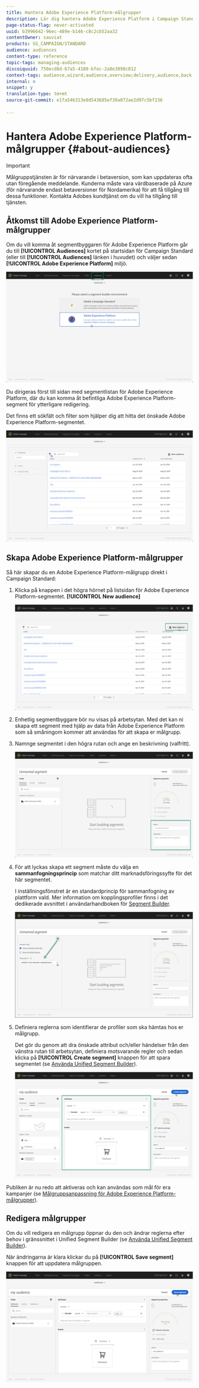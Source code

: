 ```yaml
---
title: Hantera Adobe Experience Platform-målgrupper
description: Lär dig hantera Adobe Experience Platform i Campaign Standard.
page-status-flag: never-activated
uuid: b3996642-96ec-489e-b146-c8c2cb52aa32
contentOwner: sauviat
products: SG_CAMPAIGN/STANDARD
audience: audiences
content-type: reference
topic-tags: managing-audiences
discoiquuid: 750ecd8d-67a5-4180-bfec-2a8e3098c812
context-tags: audience,wizard;audience,overview;delivery,audience,back
internal: n
snippet: y
translation-type: tm+mt
source-git-commit: e1fa546313e8d543685ef30a072ae2d97c5bf236

---
```



# Hantera Adobe Experience Platform-målgrupper {#about-audiences}

>[!IMPORTANT]
>
>Målgruppstjänsten är för närvarande i betaversion, som kan uppdateras ofta utan föregående meddelande. Kunderna måste vara värdbaserade på Azure (för närvarande endast betaversioner för Nordamerika) för att få tillgång till dessa funktioner. Kontakta Adobes kundtjänst om du vill ha tillgång till tjänsten.

## Åtkomst till Adobe Experience Platform-målgrupper

Om du vill komma åt segmentbyggaren för Adobe Experience Platform går du till **[!UICONTROL Audiences]** kortet på startsidan för Campaign Standard (eller till **[!UICONTROL Audiences]** länken i huvudet) och väljer sedan **[!UICONTROL Adobe Experience Platform]** miljö.

![](assets/aep_audiences_access.png)

Du dirigeras först till sidan med segmentlistan för Adobe Experience Platform, där du kan komma åt befintliga Adobe Experience Platform-segment för ytterligare redigering.

Det finns ett sökfält och filter som hjälper dig att hitta det önskade Adobe Experience Platform-segmentet.

![](assets/aep_audiences_list.png)

## Skapa Adobe Experience Platform-målgrupper

Så här skapar du en Adobe Experience Platform-målgrupp direkt i Campaign Standard:

1. Klicka på knappen i det högra hörnet på listsidan för Adobe Experience Platform-segmentet. **[!UICONTROL New audience]**

   ![](assets/aep_audiences_creation_create.png)

1. Enhetlig segmentbyggare bör nu visas på arbetsytan. Med det kan ni skapa ett segment med hjälp av data från Adobe Experience Platform som så småningom kommer att användas för att skapa er målgrupp.

1. Namnge segmentet i den högra rutan och ange en beskrivning (valfritt).

   ![](assets/aep_audiences_creation_edit_name.png)

1. För att lyckas skapa ett segment måste du välja en **sammanfogningsprincip** som matchar ditt marknadsföringssyfte för det här segmentet.

   I inställningsfönstret är en standardprincip för sammanfogning av plattform vald. Mer information om kopplingsprofiler finns i det dedikerade avsnittet i användarhandboken för [Segment Builder](https://docs.adobe.com/content/help/en/experience-platform/segmentation/ui/overview.html).

   ![](assets/aep_audiences_mergepolicy.png)

1. Definiera reglerna som identifierar de profiler som ska hämtas hos er målgrupp.

   Det gör du genom att dra önskade attribut och/eller händelser från den vänstra rutan till arbetsytan, definiera motsvarande regler och sedan klicka på **[!UICONTROL Create segment]** knappen för att spara segmentet (se [Använda Unified Segment Builder](../../audiences/using/aep-using-segment-builder.md)).

   ![](assets/aep_audiences_creation_query.png)

Publiken är nu redo att aktiveras och kan användas som mål för era kampanjer (se [Målgruppsanpassning för Adobe Experience Platform-målgrupper](../../automating/using/aep-targeting-audiences.md)).

## Redigera målgrupper

Om du vill redigera en målgrupp öppnar du den och ändrar reglerna efter behov i gränssnittet i Unified Segment Builder (se [Använda Unified Segment Builder](../../audiences/using/aep-using-segment-builder.md)).

När ändringarna är klara klickar du på **[!UICONTROL Save segment]** knappen för att uppdatera målgruppen.

![](assets/aep_audiences_editing.png)
